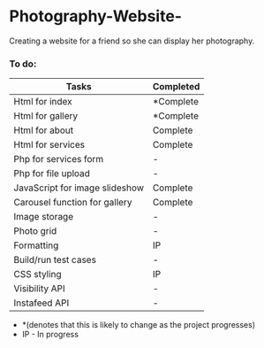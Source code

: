 # Photography-Website-
Creating a website for a friend so she can display her photography.


### To do:
 |Tasks|Completed|
 |-|-|
 |Html for index|*Complete|
 |Html for gallery|*Complete|
 |Html for about|Complete|
 |Html for services|Complete|
 |Php for services form|-|
 |Php for file upload|-|
 |JavaScript for image slideshow|Complete|
 |Carousel function for gallery|Complete|
 |Image storage|-|
 |Photo grid|-|
 |Formatting|IP|
 |Build/run test cases|-|
 |CSS styling|IP|
 |Visibility API|-|
 |Instafeed API|-|
 
- *(denotes that this is likely to change as the project progresses)
- IP - In progress
 
 
